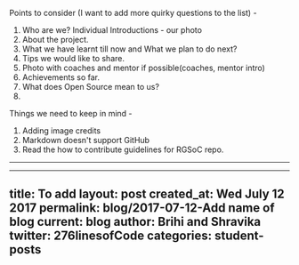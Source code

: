 Points to consider (I want to add more quirky questions to the list) -
1. Who are we? Individual Introductions - our photo
2. About the project.
3. What we have learnt till now and What we plan to do next?
4. Tips we would like to share.
5. Photo with coaches and mentor if possible(coaches, mentor intro) 
6. Achievements so far.
7. What does Open Source mean to us?
8. 

Things we need to keep in mind - 
1. Adding image credits
2. Markdown doesn't support GitHub
3. Read the how to contribute guidelines for RGSoC repo.

----
---
title: __To add__
layout: post
created_at: Wed July 12 2017
permalink: blog/2017-07-12-__Add name of blog__
current: blog
author: Brihi and Shravika
twitter: 276linesofCode
categories: student-posts
---
